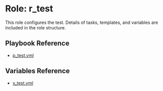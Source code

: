 # Role: r_test

This role configures the test. Details of tasks, templates, and variables are included in the role structure.

## Playbook Reference
- [p_test.yml](../../../../playbooks/p_test.yml)

## Variables Reference
- [v_test.yml](../../../../inventory/group_vars/v_test.yml)
